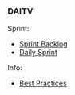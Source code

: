 ### DAITV


Sprint:
- [Sprint Backlog](https://github.com/Netherfield/daitv/blob/main/docs/SPRINT_BACKLOG.md)
- [Daily Sprint](https://github.com/Netherfield/daitv/blob/main/docs/SPRINT.md)


Info:
- [Best Practices](https://github.com/Netherfield/daitv/blob/main/docs/BEST_PRACTICES.md)

